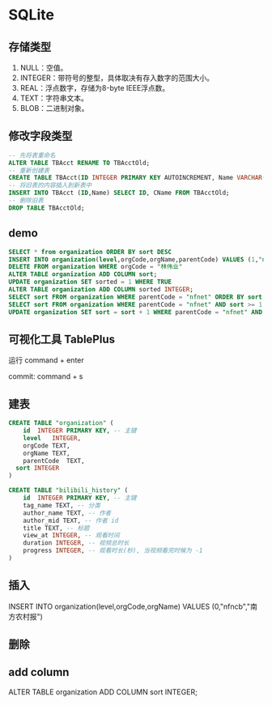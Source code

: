 # SQLite

## 存储类型

1. NULL：空值。 
2. INTEGER：带符号的整型，具体取决有存入数字的范围大小。 
3. REAL：浮点数字，存储为8-byte IEEE浮点数。 
4. TEXT：字符串文本。 
5. BLOB：二进制对象。 

## 修改字段类型

```sql
-- 先将表重命名 
ALTER TABLE TBAcct RENAME TO TBAcctOld; 
-- 重新创建表
CREATE TABLE TBAcct(ID INTEGER PRIMARY KEY AUTOINCREMENT, Name VARCHAR(50)); 
-- 将旧表的内容插入到新表中 
INSERT INTO TBAcct (ID,Name) SELECT ID, CName FROM TBAcctOld; 
-- 删除旧表
DROP TABLE TBAcctOld; 
```

## demo

```sql
SELECT * from organization ORDER BY sort DESC
INSERT INTO organization(level,orgCode,orgName,parentCode) VALUES (1,"netfinance","互联网财务事业部", "nfnet")
DELETE FROM organization WHERE orgCode = "林伟业"
ALTER TABLE organization ADD COLUMN sort;
UPDATE organization SET sorted = 1 WHERE TRUE
ALTER TABLE organization ADD COLUMN sorted INTEGER;
SELECT sort FROM organization WHERE parentCode = "nfnet" ORDER BY sort DESC LIMIT 1
SELECT sort FROM organization WHERE parentCode = "nfnet" AND sort >= 1 AND sort < 4
UPDATE organization SET sort = sort + 1 WHERE parentCode = "nfnet" AND sort >= 1 AND sort < 4
```

## 可视化工具 TablePlus

运行 command + enter

commit: command + s

## 建表

```sql
CREATE TABLE "organization" (
	id	INTEGER PRIMARY KEY, -- 主键
	level	INTEGER,
	orgCode	TEXT,
	orgName	TEXT,
	parentCode	TEXT,
  sort INTEGER
)
```

```sql
CREATE TABLE "bilibili_history" (
	id	INTEGER PRIMARY KEY, -- 主键
	tag_name TEXT, -- 分类
	author_name TEXT, -- 作者
	author_mid TEXT, -- 作者 id
	title TEXT, -- 标题
	view_at INTEGER, -- 观看时间
	duration INTEGER, -- 视频总时长
	progress INTEGER, -- 观看时长(秒), 当视频看完时候为 -1
)
```

## 插入

INSERT INTO organization(level,orgCode,orgName) VALUES (0,"nfncb","南方农村报")

## 删除

## add column

ALTER TABLE organization ADD COLUMN sort INTEGER;
